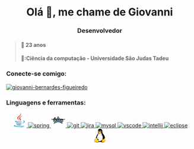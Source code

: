 <h1 align="center">Olá 👋, me chame de Giovanni</h1>
<h3 align="center">Desenvolvedor</h3>

> #### 🎂 23 anos
> #### 📖:Ciência da computação - Universidade São Judas Tadeu

<h3 align="left">Conecte-se comigo:</h3>
<p align="left">
<a href="https://www.linkedin.com/in/giovanni-bernardes-figueiredo" target="blank"><img align="center" src="https://raw.githubusercontent.com/rahuldkjain/github-profile-readme-generator/master/src/images/icons/Social/linked-in-alt.svg" alt="giovanni-bernardes-figueiredo" height="30" width="40" /></a>
</p>

<h3 align="left">Linguagens e ferramentas:</h3>

<p align="center"> 
<a href="https://www.oracle.com/br/java/technologies/" target="_blank" rel="noreferrer"> <img src="https://raw.githubusercontent.com/devicons/devicon/master/icons/java/java-original.svg" alt="java" width="40" height="40"/> </a>
<a href="https://spring.io/projects/spring-boot" target="_blank" rel="noreferrer"> <img src="https://www.vectorlogo.zone/logos/springio/springio-icon.svg" alt="spring" width="40" height="40"/> </a> 
<a href="https://groovy-lang.org/" target="_blank" rel="noreferrer"> <img src="https://raw.githubusercontent.com/devicons/devicon/master/icons/groovy/groovy-original.svg" alt="groovy" width="40" height="40"/> </a> 
<a href="https://git-scm.com/" target="_blank" rel="noreferrer"> <img src="https://www.vectorlogo.zone/logos/git-scm/git-scm-icon.svg" alt="git" width="40" height="40"/> </a> 
<a href="https://www.atlassian.com/br/software/jira" target="_blank" rel="noreferrer"> <img src="https://www.vectorlogo.zone/logos/atlassian_jira/atlassian_jira-icon.svg" alt="jira" width="40" height="40"/> </a>
<a href="https://www.mysql.com/" target="_blank" rel="noreferrer"> <img src="https://cdn.jsdelivr.net/gh/devicons/devicon/icons/mysql/mysql-original-wordmark.svg" alt="mysql" width="40" height="40"/> </a>
<a href="https://code.visualstudio.com/" target="_blank" rel="noreferrer"> <img src="https://cdn.jsdelivr.net/gh/devicons/devicon/icons/vscode/vscode-original.svg" alt="vscode" width="40" height="40"/> </a>
<a href="https://www.jetbrains.com/pt-br/idea/" target="_blank" rel="noreferrer"> <img src="https://cdn.worldvectorlogo.com/logos/intellij-idea-1.svg" alt="intellij" width="40" height="40"/> </a>
<a href="https://eclipseide.org/" target="_blank" rel="noreferrer"> <img src="https://cdn.worldvectorlogo.com/logos/eclipse-11.svg" alt="eclipse" width="40" height="40"/> </a> 
<a href="https://www.linux.org/" target="_blank" rel="noreferrer"> <img src="https://raw.githubusercontent.com/devicons/devicon/master/icons/linux/linux-original.svg" alt="linux" width="40" height="40"/> </a> 
</p>

<!--

<h3 align="left">Github Stats:</h3>

![](https://github-readme-streak-stats.herokuapp.com/?user=GiovanniASBF&theme=tokyonight&hide_border=false)<br/>


**GiovanniASBF/GiovanniASBF** is a ✨ _special_ ✨ repository because its `README.md` (this file) appears on your GitHub profile.

Here are some ideas to get you started:

- 🔭 I’m currently working on ...
- 🌱 I’m currently learning ...
- 👯 I’m looking to collaborate on ...
- 🤔 I’m looking for help with ...
- 💬 Ask me about ...
- 📫 How to reach me: ...
- 😄 Pronouns: ...
- ⚡ Fun fact: ...
-->
